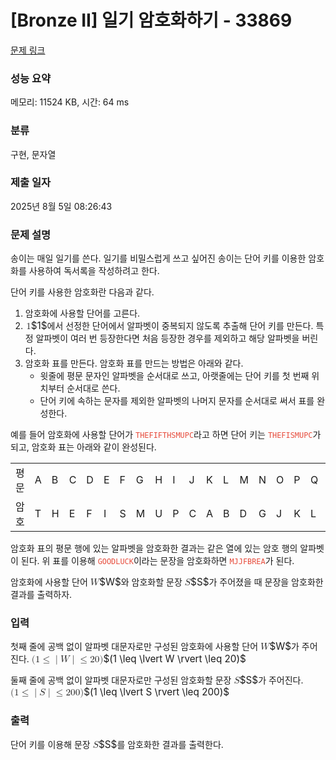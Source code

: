 # [Bronze II] 일기 암호화하기 - 33869 

[문제 링크](https://www.acmicpc.net/problem/33869) 

### 성능 요약

메모리: 11524 KB, 시간: 64 ms

### 분류

구현, 문자열

### 제출 일자

2025년 8월 5일 08:26:43

### 문제 설명

<p>송이는 매일 일기를 쓴다. 일기를 비밀스럽게 쓰고 싶어진 송이는 단어 키를 이용한 암호화를 사용하여 독서록을 작성하려고 한다.</p>

<p>단어 키를 사용한 암호화란 다음과 같다.</p>

<ol>
	<li>암호화에 사용할 단어를 고른다.</li>
	<li><mjx-container class="MathJax" jax="CHTML" style="font-size: 109%; position: relative;"> <mjx-math class="MJX-TEX" aria-hidden="true"><mjx-mn class="mjx-n"><mjx-c class="mjx-c31"></mjx-c></mjx-mn></mjx-math><mjx-assistive-mml unselectable="on" display="inline"><math xmlns="http://www.w3.org/1998/Math/MathML"><mn>1</mn></math></mjx-assistive-mml><span aria-hidden="true" class="no-mathjax mjx-copytext">$1$</span></mjx-container>에서 선정한 단어에서 알파벳이 중복되지 않도록 추출해 단어 키를 만든다. 특정 알파벳이 여러 번 등장한다면 처음 등장한 경우를 제외하고 해당 알파벳을 버린다.</li>
	<li>암호화 표를 만든다. 암호화 표를 만드는 방법은 아래와 같다.
	<ul>
		<li>윗줄에 평문 문자인 알파벳을 순서대로 쓰고, 아랫줄에는 단어 키를 첫 번째 위치부터 순서대로 쓴다.</li>
		<li>단어 키에 속하는 문자를 제외한 알파벳의 나머지 문자를 순서대로 써서 표를 완성한다.</li>
	</ul>
	</li>
</ol>

<p>예를 들어 암호화에 사용할 단어가 <span style="color:#e74c3c;"><code><samp>THEFIFTHSMUPC</samp></code></span>라고 하면 단어 키는 <span style="color:#e74c3c;"><code>THEFISMUPC</code></span>가 되고, 암호화 표는 아래와 같이 완성된다.</p>

<table class="table table-bordered td-center th-center">
	<tbody>
		<tr>
			<td>평문</td>
			<td>A</td>
			<td>B</td>
			<td>C</td>
			<td>D</td>
			<td>E</td>
			<td>F</td>
			<td>G</td>
			<td>H</td>
			<td>I</td>
			<td>J</td>
			<td>K</td>
			<td>L</td>
			<td>M</td>
			<td>N</td>
			<td>O</td>
			<td>P</td>
			<td>Q</td>
			<td>R</td>
			<td>S</td>
			<td>T</td>
			<td>U</td>
			<td>V</td>
			<td>W</td>
			<td>X</td>
			<td>Y</td>
			<td>Z</td>
		</tr>
		<tr>
			<td>암호</td>
			<td>T</td>
			<td>H</td>
			<td>E</td>
			<td>F</td>
			<td>I</td>
			<td>S</td>
			<td>M</td>
			<td>U</td>
			<td>P</td>
			<td>C</td>
			<td>A</td>
			<td>B</td>
			<td>D</td>
			<td>G</td>
			<td>J</td>
			<td>K</td>
			<td>L</td>
			<td>N</td>
			<td>O</td>
			<td>Q</td>
			<td>R</td>
			<td>V</td>
			<td>W</td>
			<td>X</td>
			<td>Y</td>
			<td>Z</td>
		</tr>
	</tbody>
</table>

<p>암호화 표의 평문 행에 있는 알파벳을 암호화한 결과는 같은 열에 있는 암호 행의 알파벳이 된다. 위 표를 이용해 <span style="color:#e74c3c;"><code>GOODLUCK</code></span>이라는 문장을 암호화하면 <span style="color:#e74c3c;"><code>MJJFBREA</code></span>가 된다.</p>

<p>암호화에 사용할 단어 <mjx-container class="MathJax" jax="CHTML" style="font-size: 109%; position: relative;"><mjx-math class="MJX-TEX" aria-hidden="true"><mjx-mi class="mjx-i"><mjx-c class="mjx-c1D44A TEX-I"></mjx-c></mjx-mi></mjx-math><mjx-assistive-mml unselectable="on" display="inline"><math xmlns="http://www.w3.org/1998/Math/MathML"><mi>W</mi></math></mjx-assistive-mml><span aria-hidden="true" class="no-mathjax mjx-copytext">$W$</span></mjx-container>와 암호화할 문장 <mjx-container class="MathJax" jax="CHTML" style="font-size: 109%; position: relative;"><mjx-math class="MJX-TEX" aria-hidden="true"><mjx-mi class="mjx-i"><mjx-c class="mjx-c1D446 TEX-I"></mjx-c></mjx-mi></mjx-math><mjx-assistive-mml unselectable="on" display="inline"><math xmlns="http://www.w3.org/1998/Math/MathML"><mi>S</mi></math></mjx-assistive-mml><span aria-hidden="true" class="no-mathjax mjx-copytext">$S$</span></mjx-container>가 주어졌을 때 문장을 암호화한 결과를 출력하자.</p>

### 입력 

 <p>첫째 줄에 공백 없이 알파벳 대문자로만 구성된 암호화에 사용할 단어 <mjx-container class="MathJax" jax="CHTML" style="font-size: 109%; position: relative;"><mjx-math class="MJX-TEX" aria-hidden="true"><mjx-mi class="mjx-i"><mjx-c class="mjx-c1D44A TEX-I"></mjx-c></mjx-mi></mjx-math><mjx-assistive-mml unselectable="on" display="inline"><math xmlns="http://www.w3.org/1998/Math/MathML"><mi>W</mi></math></mjx-assistive-mml><span aria-hidden="true" class="no-mathjax mjx-copytext">$W$</span></mjx-container>가 주어진다. <mjx-container class="MathJax" jax="CHTML" style="font-size: 109%; position: relative;"><mjx-math class="MJX-TEX" aria-hidden="true"><mjx-mo class="mjx-n"><mjx-c class="mjx-c28"></mjx-c></mjx-mo><mjx-mn class="mjx-n"><mjx-c class="mjx-c31"></mjx-c></mjx-mn><mjx-mo class="mjx-n" space="4"><mjx-c class="mjx-c2264"></mjx-c></mjx-mo><mjx-mo class="mjx-n" space="4"><mjx-c class="mjx-c7C"></mjx-c></mjx-mo><mjx-mi class="mjx-i"><mjx-c class="mjx-c1D44A TEX-I"></mjx-c></mjx-mi><mjx-mo class="mjx-n"><mjx-c class="mjx-c7C"></mjx-c></mjx-mo><mjx-mo class="mjx-n" space="4"><mjx-c class="mjx-c2264"></mjx-c></mjx-mo><mjx-mn class="mjx-n" space="4"><mjx-c class="mjx-c32"></mjx-c><mjx-c class="mjx-c30"></mjx-c></mjx-mn><mjx-mo class="mjx-n"><mjx-c class="mjx-c29"></mjx-c></mjx-mo></mjx-math><mjx-assistive-mml unselectable="on" display="inline"><math xmlns="http://www.w3.org/1998/Math/MathML"><mo stretchy="false">(</mo><mn>1</mn><mo>≤</mo><mo data-mjx-texclass="OPEN" fence="false" stretchy="false">|</mo><mi>W</mi><mo data-mjx-texclass="CLOSE" fence="false" stretchy="false">|</mo><mo>≤</mo><mn>20</mn><mo stretchy="false">)</mo></math></mjx-assistive-mml><span aria-hidden="true" class="no-mathjax mjx-copytext">$(1 \leq \lvert W \rvert \leq 20)$</span> </mjx-container></p>

<p>둘째 줄에 공백 없이 알파벳 대문자로만 구성된 암호화할 문장 <mjx-container class="MathJax" jax="CHTML" style="font-size: 109%; position: relative;"><mjx-math class="MJX-TEX" aria-hidden="true"><mjx-mi class="mjx-i"><mjx-c class="mjx-c1D446 TEX-I"></mjx-c></mjx-mi></mjx-math><mjx-assistive-mml unselectable="on" display="inline"><math xmlns="http://www.w3.org/1998/Math/MathML"><mi>S</mi></math></mjx-assistive-mml><span aria-hidden="true" class="no-mathjax mjx-copytext">$S$</span></mjx-container>가 주어진다. <mjx-container class="MathJax" jax="CHTML" style="font-size: 109%; position: relative;"><mjx-math class="MJX-TEX" aria-hidden="true"><mjx-mo class="mjx-n"><mjx-c class="mjx-c28"></mjx-c></mjx-mo><mjx-mn class="mjx-n"><mjx-c class="mjx-c31"></mjx-c></mjx-mn><mjx-mo class="mjx-n" space="4"><mjx-c class="mjx-c2264"></mjx-c></mjx-mo><mjx-mo class="mjx-n" space="4"><mjx-c class="mjx-c7C"></mjx-c></mjx-mo><mjx-mi class="mjx-i"><mjx-c class="mjx-c1D446 TEX-I"></mjx-c></mjx-mi><mjx-mo class="mjx-n"><mjx-c class="mjx-c7C"></mjx-c></mjx-mo><mjx-mo class="mjx-n" space="4"><mjx-c class="mjx-c2264"></mjx-c></mjx-mo><mjx-mn class="mjx-n" space="4"><mjx-c class="mjx-c32"></mjx-c><mjx-c class="mjx-c30"></mjx-c><mjx-c class="mjx-c30"></mjx-c></mjx-mn><mjx-mo class="mjx-n"><mjx-c class="mjx-c29"></mjx-c></mjx-mo></mjx-math><mjx-assistive-mml unselectable="on" display="inline"><math xmlns="http://www.w3.org/1998/Math/MathML"><mo stretchy="false">(</mo><mn>1</mn><mo>≤</mo><mo data-mjx-texclass="OPEN" fence="false" stretchy="false">|</mo><mi>S</mi><mo data-mjx-texclass="CLOSE" fence="false" stretchy="false">|</mo><mo>≤</mo><mn>200</mn><mo stretchy="false">)</mo></math></mjx-assistive-mml><span aria-hidden="true" class="no-mathjax mjx-copytext">$(1 \leq \lvert S \rvert \leq 200)$</span> </mjx-container></p>

### 출력 

 <p>단어 키를 이용해 문장 <mjx-container class="MathJax" jax="CHTML" style="font-size: 109%; position: relative;"><mjx-math class="MJX-TEX" aria-hidden="true"><mjx-mi class="mjx-i"><mjx-c class="mjx-c1D446 TEX-I"></mjx-c></mjx-mi></mjx-math><mjx-assistive-mml unselectable="on" display="inline"><math xmlns="http://www.w3.org/1998/Math/MathML"><mi>S</mi></math></mjx-assistive-mml><span aria-hidden="true" class="no-mathjax mjx-copytext">$S$</span></mjx-container>를 암호화한 결과를 출력한다.</p>

